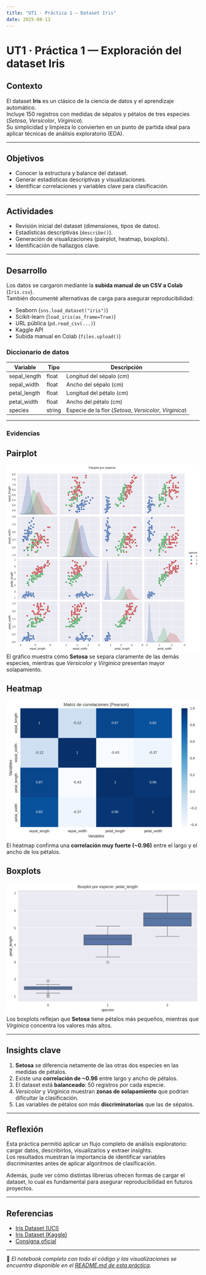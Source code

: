 ```yaml
---
title: "UT1 · Práctica 1 — Dataset Iris"
date: 2025-08-13
---
```


# UT1 · Práctica 1 — Exploración del dataset Iris

## Contexto
El dataset **Iris** es un clásico de la ciencia de datos y el aprendizaje automático.  
Incluye 150 registros con medidas de sépalos y pétalos de tres especies (*Setosa*, *Versicolor*, *Virginica*).  
Su simplicidad y limpieza lo convierten en un punto de partida ideal para aplicar técnicas de análisis exploratorio (EDA).

---

## Objetivos
- Conocer la estructura y balance del dataset.  
- Generar estadísticas descriptivas y visualizaciones.  
- Identificar correlaciones y variables clave para clasificación.  

---

## Actividades
- Revisión inicial del dataset (dimensiones, tipos de datos).  
- Estadísticas descriptivas (`describe()`).  
- Generación de visualizaciones (pairplot, heatmap, boxplots).  
- Identificación de hallazgos clave.  

---

## Desarrollo
Los datos se cargaron mediante la **subida manual de un CSV a Colab** (`Iris.csv`).  
También documenté alternativas de carga para asegurar reproducibilidad:  
- Seaborn (`sns.load_dataset("iris")`)  
- Scikit-learn (`load_iris(as_frame=True)`)  
- URL pública (`pd.read_csv(...)`)  
- Kaggle API  
- Subida manual en Colab (`files.upload()`)

### Diccionario de datos
| Variable       | Tipo    | Descripción                                        |
|----------------|---------|----------------------------------------------------|
| sepal_length   | float   | Longitud del sépalo (cm)                           |
| sepal_width    | float   | Ancho del sépalo (cm)                              |
| petal_length   | float   | Longitud del pétalo (cm)                           |
| petal_width    | float   | Ancho del pétalo (cm)                              |
| species        | string  | Especie de la flor (*Setosa*, *Versicolor*, *Virginica*) |

---
### Evidencias

## Pairplot
![Pairplot](https://raw.githubusercontent.com/Agustina-Esquibel/Ingenieria-datos/main/docs/assets/Pairplot.png)  
El gráfico muestra cómo **Setosa** se separa claramente de las demás especies, mientras que *Versicolor* y *Virginica* presentan mayor solapamiento.

## Heatmap
![Heatmap de correlaciones](https://raw.githubusercontent.com/Agustina-Esquibel/Ingenieria-datos/main/docs/assets/corr.png)  
El heatmap confirma una **correlación muy fuerte (~0.96)** entre el largo y el ancho de los pétalos.

## Boxplots
![Boxplot petal_length](https://raw.githubusercontent.com/Agustina-Esquibel/Ingenieria-datos/main/docs/assets/Box_petal_length.png)  
Los boxplots reflejan que **Setosa** tiene pétalos más pequeños, mientras que *Virginica* concentra los valores más altos.

---
## Insights clave
1. **Setosa** se diferencia netamente de las otras dos especies en las medidas de pétalos.  
2. Existe una **correlación de ~0.96** entre largo y ancho de pétalos.  
3. El dataset está **balanceado**: 50 registros por cada especie.  
4. *Versicolor* y *Virginica* muestran **zonas de solapamiento** que podrían dificultar la clasificación.  
5. Las variables de pétalos son más **discriminatorias** que las de sépalos.  

---

## Reflexión
Esta práctica permitió aplicar un flujo completo de análisis exploratorio: cargar datos, describirlos, visualizarlos y extraer insights.  
Los resultados muestran la importancia de identificar variables discriminantes antes de aplicar algoritmos de clasificación.  

Además, pude ver cómo distintas librerías ofrecen formas de cargar el dataset, lo cual es fundamental para asegurar reproducibilidad en futuros proyectos.  

---

## Referencias
- [Iris Dataset (UCI)](https://archive.ics.uci.edu/dataset/53/iris)  
- [Iris Dataset (Kaggle)](https://www.kaggle.com/datasets/uciml/iris)  
- [Consigna oficial](https://juanfkurucz.com/ucu-id/ut1/01-exploracion-iris/)
---

📌 *El notebook completo con todo el código y las visualizaciones se encuentra disponible en el [README.md de esta práctica](../../UT1/practica1/README.md).*
